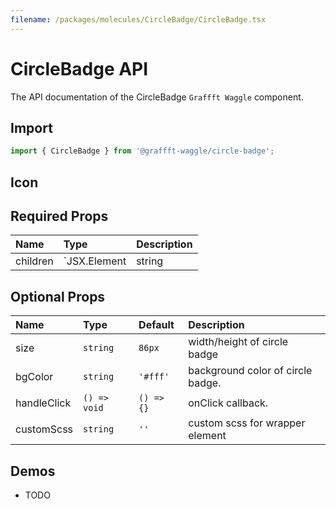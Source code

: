 ```yaml
---
filename: /packages/molecules/CircleBadge/CircleBadge.tsx
---
```



# CircleBadge API

The API documentation of the CircleBadge `Graffft Waggle` component.

## Import

```js
import { CircleBadge } from '@graffft-waggle/circle-badge';
```


## Icon

## Required Props

| Name | Type | Description |
|:-----|:-----|:------------|
| children | `JSX.Element | string | number` | Content that can go inside the circle badge |


## Optional Props

| Name | Type | Default | Description |
|:-----|:-----|:--------|:------------|
| size | `string`|`86px`  | width/height of circle badge |
| bgColor | `string`|`'#fff'`  | background color of circle badge. |
| handleClick | `() => void`|`() => {}`  |  onClick callback. |
| customScss | `string`|`''`  |  custom scss for wrapper element |


## Demos

- TODO